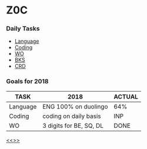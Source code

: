 
Z0C
======

### Daily Tasks

* [Language](https://github.com/ttltrk/ELSE/blob/master/LAN/ENG/LAN.MD)
* [Coding](https://github.com/ttltrk/PRG/blob/master/CODING.MD)
* [WO](https://github.com/ttltrk/ELSE/blob/master/PWR/PWR.MD) 
* [BKS](https://github.com/ttltrk/BKS/blob/master/README.MD)
* [CRD](https://github.com/ttltrk/ELSE/blob/master/CRD/DIV/CRD.MD)

### Goals for 2018

|TASK|2018|ACTUAL|
|---|----|----|
|Language|ENG 100% on duolingo|64%|
|Coding |coding on daily basis|INP|
|WO|3 digits for BE, SQ, DL|DONE|

[<<>>](http://ttltrk.net/)
